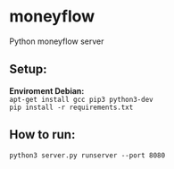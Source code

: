 # moneyflow
Python moneyflow server

Setup:
------------- 
**Enviroment Debian:**<br>
`apt-get install gcc pip3 python3-dev`<br>
`pip install -r requirements.txt`

How to run:
-------------
`python3 server.py runserver --port 8080`
